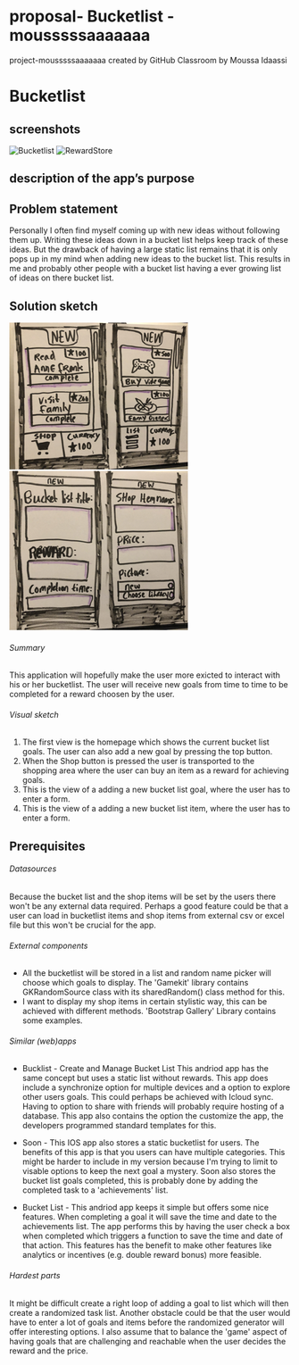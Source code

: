 # proposal- Bucketlist - mousssssaaaaaaa
project-mousssssaaaaaaa created by GitHub Classroom by Moussa Idaassi

# Bucketlist

## screenshots
![Bucketlist](https://user-images.githubusercontent.com/65379947/171281314-2fdacd22-4568-406c-92f7-81939b957f80.PNG)
![RewardStore](https://user-images.githubusercontent.com/65379947/171281148-960e2f2e-efc5-450f-823e-dde3384b72ae.PNG)




## description of the app’s purpose


## Problem statement
Personally I often find myself coming up with new ideas without following them up.
Writing these ideas down in a bucket list helps keep track of these ideas. 
But the drawback of having a large static list remains that it is only pops up in my mind when adding new ideas to the bucket list. 
This results in me and probably other people with a bucket list having a ever growing list of ideas on there bucket list.

## Solution sketch
![Adding new items](/doc/additionals.png)
![Homescreen](/doc/homescreen.png)

###### Summary
This application will hopefully make the user more exicted to interact with his or her bucketlist. The user will receive new goals from time to time to be completed for a reward choosen by the user. 

###### Visual sketch
1. The first view is the homepage which shows the current bucket list goals. The user can also add a new goal by pressing the top button. 
2. When the Shop button is pressed the user is transported to the shopping area where the user can buy an item as a reward for achieving goals.
3. This is the view of a adding a new bucket list goal, where the user has to enter a form.
4. This is the view of a adding a new bucket list item, where the user has to enter a form.

## Prerequisites
###### Datasources
Because the bucket list and the shop items will be set by the users there won't be any external data required. Perhaps a good feature could be that a user can load in bucketlist items and shop items from external csv or excel file but this won't be crucial for the app.  

###### External components
- All the bucketlist  will be stored in a list and random name picker will choose which goals to display. The 'Gamekit' library contains GKRandomSource  class with its sharedRandom() class method for this. 
- I want to display my shop items in certain stylistic way, this can be achieved with different methods. 'Bootstrap Gallery' Library contains some examples.  

###### Similar (web)apps
- Bucklist - Create and Manage Bucket List
This andriod app has the same concept but uses a static list without rewards. This app does include a synchronize option for multiple devices and a option to explore other users goals. This could perhaps be achieved with Icloud sync. Having to option to share with friends will probably require hosting of a database. This app also contains the option the customize the app, the developers programmed standard templates for this.

- Soon - This IOS app also stores a static bucketlist for users. The benefits of this app is that you users can have multiple categories. This might be harder to include in my version because I'm trying to limit to visable options to keep the next goal a mystery. Soon also stores the bucket list goals completed, this is probably done by adding the completed task to a 'achievements' list. 

- Bucket List - This andriod app keeps it simple but offers some nice features. When completing a goal it will save the time and date to the achievements list. The app performs this by having the user check a box when completed which triggers a function to save the time and date of that action. This features has the benefit to make other features like analytics or incentives (e.g. double reward bonus) more feasible. 

###### Hardest parts 
It might be difficult create a right loop of adding a goal to list which will then create a randomized task list. Another obstacle could be that the user would have to enter a lot of goals and items before the randomized generator will offer interesting options. I also assume that to balance the 'game' aspect of having goals that are challenging and reachable when the user decides the reward and the price.


